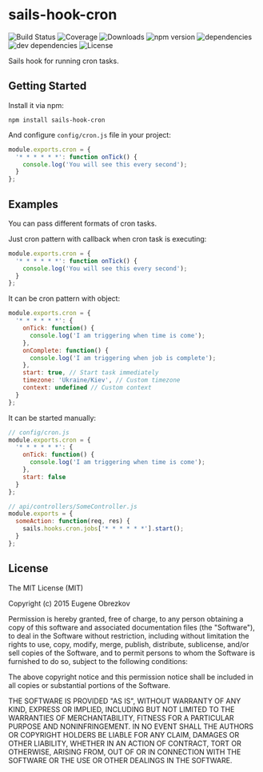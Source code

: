 # sails-hook-cron

![Build Status](https://img.shields.io/travis/ghaiklor/sails-hook-cron.svg) ![Coverage](https://img.shields.io/coveralls/ghaiklor/sails-hook-cron.svg) ![Downloads](https://img.shields.io/npm/dm/sails-hook-cron.svg) ![npm version](https://img.shields.io/npm/v/sails-hook-cron.svg) ![dependencies](https://img.shields.io/david/ghaiklor/sails-hook-cron.svg) ![dev dependencies](https://img.shields.io/david/dev/ghaiklor/sails-hook-cron.svg) ![License](https://img.shields.io/npm/l/sails-hook-cron.svg)

Sails hook for running cron tasks.

## Getting Started

Install it via npm:

```shell
npm install sails-hook-cron
```

And configure `config/cron.js` file in your project:

```javascript
module.exports.cron = {
  '* * * * * *': function onTick() {
    console.log('You will see this every second');
  }
};
```

## Examples

You can pass different formats of cron tasks.

Just cron pattern with callback when cron task is executing:

```javascript
module.exports.cron = {
  '* * * * * *': function onTick() {
    console.log('You will see this every second');
  }
};
```

It can be cron pattern with object:

```javascript
module.exports.cron = {
  '* * * * * *': {
    onTick: function() {
      console.log('I am triggering when time is come');
    },
    onComplete: function() {
      console.log('I am triggering when job is complete');
    },
    start: true, // Start task immediately
    timezone: 'Ukraine/Kiev', // Custom timezone
    context: undefined // Custom context
  }
};
```

It can be started manually:

```javascript
// config/cron.js
module.exports.cron = {
  '* * * * * *': {
    onTick: function() {
      console.log('I am triggering when time is come');
    },
    start: false
  }
};

// api/controllers/SomeController.js
module.exports = {
  someAction: function(req, res) {
    sails.hooks.cron.jobs['* * * * * *'].start();
  }
};
```

## License

The MIT License (MIT)

Copyright (c) 2015 Eugene Obrezkov

Permission is hereby granted, free of charge, to any person obtaining a copy
of this software and associated documentation files (the "Software"), to deal
in the Software without restriction, including without limitation the rights
to use, copy, modify, merge, publish, distribute, sublicense, and/or sell
copies of the Software, and to permit persons to whom the Software is
furnished to do so, subject to the following conditions:

The above copyright notice and this permission notice shall be included in all
copies or substantial portions of the Software.

THE SOFTWARE IS PROVIDED "AS IS", WITHOUT WARRANTY OF ANY KIND, EXPRESS OR
IMPLIED, INCLUDING BUT NOT LIMITED TO THE WARRANTIES OF MERCHANTABILITY,
FITNESS FOR A PARTICULAR PURPOSE AND NONINFRINGEMENT. IN NO EVENT SHALL THE
AUTHORS OR COPYRIGHT HOLDERS BE LIABLE FOR ANY CLAIM, DAMAGES OR OTHER
LIABILITY, WHETHER IN AN ACTION OF CONTRACT, TORT OR OTHERWISE, ARISING FROM,
OUT OF OR IN CONNECTION WITH THE SOFTWARE OR THE USE OR OTHER DEALINGS IN THE
SOFTWARE.
